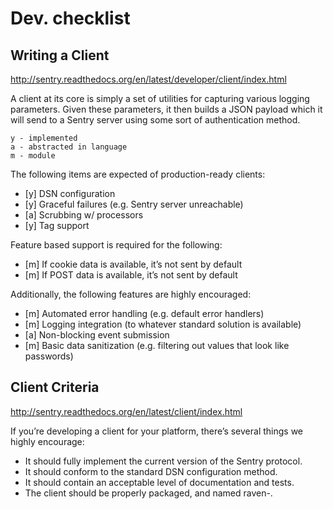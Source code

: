 Dev. checklist
==============

Writing a Client
----------------

http://sentry.readthedocs.org/en/latest/developer/client/index.html

A client at its core is simply a set of utilities for capturing various logging parameters. Given these parameters, it then builds a JSON payload which it will send to a Sentry server using some sort of authentication method.

    y - implemented
    a - abstracted in language
    m - module

The following items are expected of production-ready clients:

  * [y] DSN configuration
  * [y] Graceful failures (e.g. Sentry server unreachable)
  * [a] Scrubbing w/ processors
  * [y] Tag support

Feature based support is required for the following:

  * [m] If cookie data is available, it’s not sent by default
  * [m] If POST data is available, it’s not sent by default

Additionally, the following features are highly encouraged:

  * [m] Automated error handling (e.g. default error handlers)
  * [m] Logging integration (to whatever standard solution is available)
  * [a] Non-blocking event submission
  * [m] Basic data sanitization (e.g. filtering out values that look like passwords)

Client Criteria
---------------

http://sentry.readthedocs.org/en/latest/client/index.html

If you’re developing a client for your platform, there’s several things we highly encourage:

  * It should fully implement the current version of the Sentry protocol.
  * It should conform to the standard DSN configuration method.
  * It should contain an acceptable level of documentation and tests.
  * The client should be properly packaged, and named raven-<platform>.
